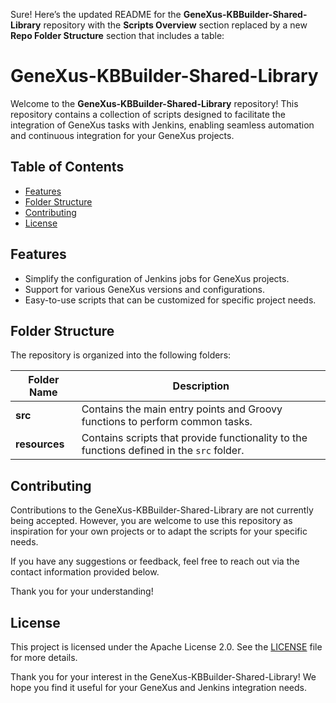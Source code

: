 Sure! Here’s the updated README for the **GeneXus-KBBuilder-Shared-Library** repository with the **Scripts Overview** section replaced by a new **Repo Folder Structure** section that includes a table:

# GeneXus-KBBuilder-Shared-Library

Welcome to the **GeneXus-KBBuilder-Shared-Library** repository! This repository contains a collection of scripts designed to facilitate the integration of GeneXus tasks with Jenkins, enabling seamless automation and continuous integration for your GeneXus projects.

## Table of Contents

- [Features](#features)
- [Folder Structure](#folder-structure)
- [Contributing](#contributing)
- [License](#license)

## Features

- Simplify the configuration of Jenkins jobs for GeneXus projects.
- Support for various GeneXus versions and configurations.
- Easy-to-use scripts that can be customized for specific project needs.

## Folder Structure

The repository is organized into the following folders:

| Folder Name | Description |
|-------------|-------------|
| **src**     | Contains the main entry points and Groovy functions to perform common tasks. |
| **resources** | Contains scripts that provide functionality to the functions defined in the `src` folder. |

## Contributing

Contributions to the GeneXus-KBBuilder-Shared-Library are not currently being accepted. However, you are welcome to use this repository as inspiration for your own projects or to adapt the scripts for your specific needs.

If you have any suggestions or feedback, feel free to reach out via the contact information provided below.

Thank you for your understanding!

## License

This project is licensed under the Apache License 2.0. See the [LICENSE](LICENSE) file for more details.

Thank you for your interest in the GeneXus-KBBuilder-Shared-Library! We hope you find it useful for your GeneXus and Jenkins integration needs.
